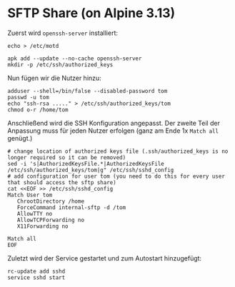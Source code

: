 # SFTP Share (on Alpine 3.13)

Zuerst wird `openssh-server` installiert:
```shell
echo > /etc/motd

apk add --update --no-cache openssh-server
mkdir -p /etc/ssh/authorized_keys
```

Nun fügen wir die Nutzer hinzu:
```shell
adduser --shell=/bin/false --disabled-password tom
passwd -u tom
echo "ssh-rsa ....." > /etc/ssh/authorized_keys/tom
chmod o-r /home/tom
```

Anschließend wird die SSH Konfiguration angepasst. Der zweite Teil der Anpassung muss für jeden Nutzer erfolgen (ganz am Ende 1x `Match all` genügt.)
```shell
# change location of authorized keys file (.ssh/authorized_keys is no longer required so it can be removed)
sed -i 's|AuthorizedKeysFile.*|AuthorizedKeysFile /etc/ssh/authorized_keys/tom|g" /etc/ssh/sshd_config
# add configuration for user tom (you need to do this for every user that should access the sftp share)
cat <<EOF >> /etc/ssh/sshd_config
Match User tom
   ChrootDirectory /home
   ForceCommand internal-sftp -d /tom
   AllowTTY no
   AllowTCPForwarding no
   X11Forwarding no

Match all
EOF
```

Zuletzt wird der Service gestartet und zum Autostart hinzugefügt:
```shell
rc-update add sshd
service sshd start
```
